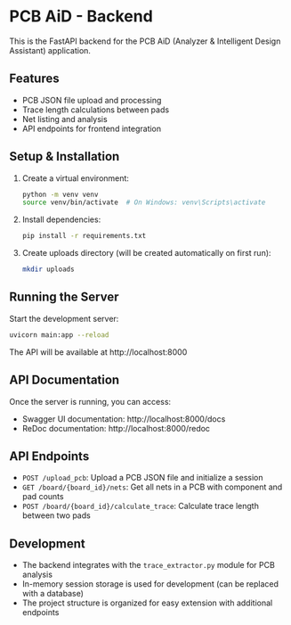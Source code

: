 # PCB AiD - Backend

This is the FastAPI backend for the PCB AiD (Analyzer & Intelligent Design Assistant) application.

## Features

- PCB JSON file upload and processing
- Trace length calculations between pads
- Net listing and analysis
- API endpoints for frontend integration

## Setup & Installation

1. Create a virtual environment:
   ```bash
   python -m venv venv
   source venv/bin/activate  # On Windows: venv\Scripts\activate
   ```

2. Install dependencies:
   ```bash
   pip install -r requirements.txt
   ```

3. Create uploads directory (will be created automatically on first run):
   ```bash
   mkdir uploads
   ```

## Running the Server

Start the development server:

```bash
uvicorn main:app --reload
```

The API will be available at http://localhost:8000

## API Documentation

Once the server is running, you can access:
- Swagger UI documentation: http://localhost:8000/docs
- ReDoc documentation: http://localhost:8000/redoc

## API Endpoints

- `POST /upload_pcb`: Upload a PCB JSON file and initialize a session
- `GET /board/{board_id}/nets`: Get all nets in a PCB with component and pad counts
- `POST /board/{board_id}/calculate_trace`: Calculate trace length between two pads

## Development

- The backend integrates with the `trace_extractor.py` module for PCB analysis
- In-memory session storage is used for development (can be replaced with a database)
- The project structure is organized for easy extension with additional endpoints 